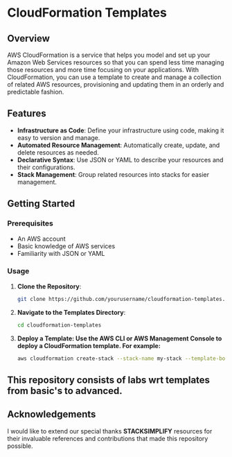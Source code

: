 # CloudFormation Templates

## Overview

AWS CloudFormation is a service that helps you model and set up your Amazon Web Services resources so that you can spend less time managing those resources and more time focusing on your applications. With CloudFormation, you can use a template to create and manage a collection of related AWS resources, provisioning and updating them in an orderly and predictable fashion.


## Features

- **Infrastructure as Code**: Define your infrastructure using code, making it easy to version and manage.
- **Automated Resource Management**: Automatically create, update, and delete resources as needed.
- **Declarative Syntax**: Use JSON or YAML to describe your resources and their configurations.
- **Stack Management**: Group related resources into stacks for easier management.


## Getting Started

### Prerequisites

- An AWS account
- Basic knowledge of AWS services
- Familiarity with JSON or YAML


### Usage

1. **Clone the Repository**:
   ```bash
   git clone https://github.com/yourusername/cloudformation-templates.git
   ```

2. **Navigate to the Templates Directory**:
    ```bash
    cd cloudformation-templates
    ```

3. **Deploy a Template: Use the AWS CLI or AWS Management Console to deploy a CloudFormation template. For example:**
    ```bash
    aws cloudformation create-stack --stack-name my-stack --template-body file://template.yaml
    ```

## This repository consists of labs wrt templates from basic's to advanced.

## Acknowledgements

I would like to extend our special thanks **STACKSIMPLIFY** resources for their invaluable references and contributions that made this repository possible.